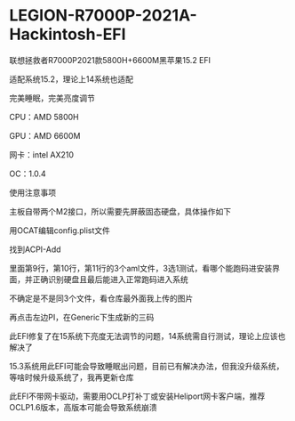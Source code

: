 # LEGION-R7000P-2021A-Hackintosh-EFI
联想拯救者R7000P2021款5800H+6600M黑苹果15.2 EFI

适配系统15.2，理论上14系统也适配

完美睡眠，完美亮度调节

CPU：AMD 5800H

GPU：AMD 6600M

网卡：intel AX210

OC：1.0.4

使用注意事项

主板自带两个M2接口，所以需要先屏蔽固态硬盘，具体操作如下

用OCAT编辑config.plist文件

找到ACPI-Add

里面第9行，第10行，第11行的3个aml文件，3选1测试，看哪个能跑码进安装界面，并正确识别硬盘且最后能进入正常跑码进入系统

不确定是不是同3个文件，看仓库最外面我上传的图片


再点击左边PI，在Generic下生成新的三码


此EFI修复了在15系统下亮度无法调节的问题，14系统需自行测试，理论上应该也解决了


15.3系统用此EFI可能会导致睡眠出问题，目前已有解决办法，但我没升级系统，等啥时候升级系统了，我再更新仓库

此EFI不带网卡驱动，需要用OCLP打补丁或安装Heliport网卡客户端，推荐OCLP1.6版本，高版本可能会导致系统崩溃
